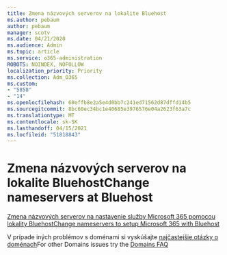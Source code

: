 ```yaml
---
title: Zmena názvových serverov na lokalite Bluehost
ms.author: pebaum
author: pebaum
manager: scotv
ms.date: 04/21/2020
ms.audience: Admin
ms.topic: article
ms.service: o365-administration
ROBOTS: NOINDEX, NOFOLLOW
localization_priority: Priority
ms.collection: Adm_O365
ms.custom:
- "5858"
- "14"
ms.openlocfilehash: 60effb8e2a5e4d0bb7c241ed71562d87dffd14b5
ms.sourcegitcommit: 8bc60ec34bc1e40685e3976576e04a2623f63a7c
ms.translationtype: MT
ms.contentlocale: sk-SK
ms.lasthandoff: 04/15/2021
ms.locfileid: "51818843"
---
```

# <a name="change-nameservers-at-bluehost"></a><span data-ttu-id="c0edc-102">Zmena názvových serverov na lokalite Bluehost</span><span class="sxs-lookup"><span data-stu-id="c0edc-102">Change nameservers at Bluehost</span></span>

[<span data-ttu-id="c0edc-103">Zmena názvových serverov na nastavenie služby Microsoft 365 pomocou lokality Bluehost</span><span class="sxs-lookup"><span data-stu-id="c0edc-103">Change nameservers to setup Microsoft 365 with Bluehost</span></span>](https://docs.microsoft.com/microsoft-365/admin/dns/change-nameservers-at-bluehost?view=o365-worldwide)

<span data-ttu-id="c0edc-104">V prípade iných problémov s doménami si vyskúšajte  [najčastejšie otázky o doménach](https://docs.microsoft.com/microsoft-365/admin/setup/domains-faq?view=o365-worldwide)</span><span class="sxs-lookup"><span data-stu-id="c0edc-104">For other Domains issues try the  [Domains FAQ](https://docs.microsoft.com/microsoft-365/admin/setup/domains-faq?view=o365-worldwide)</span></span>
